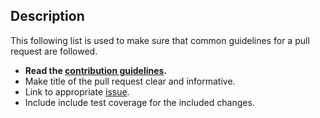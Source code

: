 ## Description

This following list is used to make sure that common guidelines for a pull request are followed.

- **Read the [contribution guidelines](./CONTRIBUTING.md).** 
- Make title of the pull request clear and informative. 
- Link to appropriate [issue](./issues).
- Include include test coverage for the included changes.
